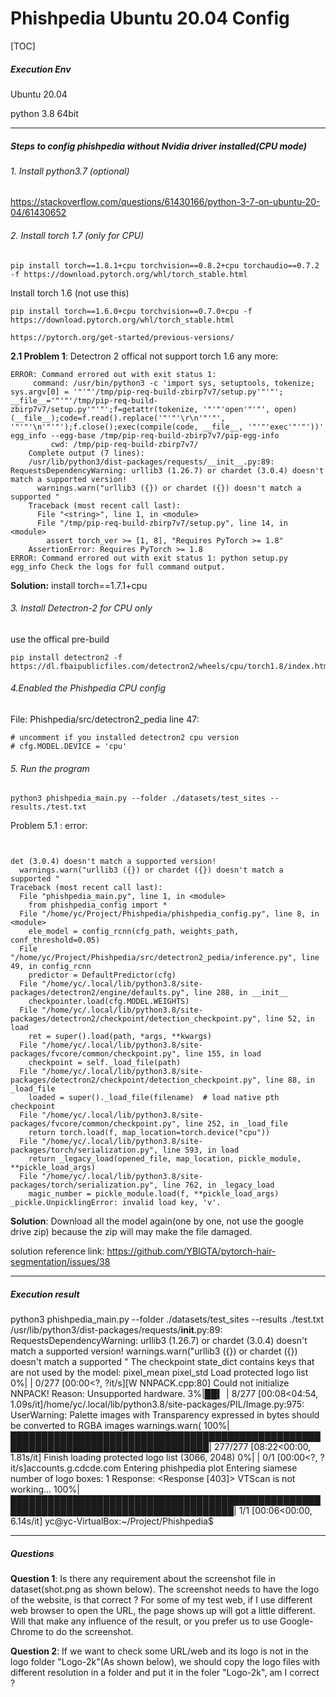 # Phishpedia Ubuntu 20.04 Config

[TOC]

##### Execution Env

Ubuntu 20.04 

python 3.8 64bit



------

##### Steps to config phishpedia without Nvidia driver installed(CPU mode)

###### 1. Install python3.7 (optional)

https://stackoverflow.com/questions/61430166/python-3-7-on-ubuntu-20-04/61430652



###### 2. Install torch 1.7 (only for CPU)

```
pip install torch==1.8.1+cpu torchvision==0.8.2+cpu torchaudio==0.7.2 -f https://download.pytorch.org/whl/torch_stable.html
```

Install torch 1.6 (not use this)

```
pip install torch==1.6.0+cpu torchvision==0.7.0+cpu -f https://download.pytorch.org/whl/torch_stable.html

https://pytorch.org/get-started/previous-versions/
```

**2.1 Problem 1**: Detectron 2 offical not support torch 1.6 any more: 

```
ERROR: Command errored out with exit status 1:
     command: /usr/bin/python3 -c 'import sys, setuptools, tokenize; sys.argv[0] = '"'"'/tmp/pip-req-build-zbirp7v7/setup.py'"'"'; __file__='"'"'/tmp/pip-req-build-zbirp7v7/setup.py'"'"';f=getattr(tokenize, '"'"'open'"'"', open)(__file__);code=f.read().replace('"'"'\r\n'"'"', '"'"'\n'"'"');f.close();exec(compile(code, __file__, '"'"'exec'"'"'))' egg_info --egg-base /tmp/pip-req-build-zbirp7v7/pip-egg-info
         cwd: /tmp/pip-req-build-zbirp7v7/
    Complete output (7 lines):
    /usr/lib/python3/dist-packages/requests/__init__.py:89: RequestsDependencyWarning: urllib3 (1.26.7) or chardet (3.0.4) doesn't match a supported version!
      warnings.warn("urllib3 ({}) or chardet ({}) doesn't match a supported "
    Traceback (most recent call last):
      File "<string>", line 1, in <module>
      File "/tmp/pip-req-build-zbirp7v7/setup.py", line 14, in <module>
        assert torch_ver >= [1, 8], "Requires PyTorch >= 1.8"
    AssertionError: Requires PyTorch >= 1.8
ERROR: Command errored out with exit status 1: python setup.py egg_info Check the logs for full command output.
```

**Solution:** install torch==1.7.1+cpu



###### 3. Install Detectron-2 for CPU only 

use the offical pre-build 

```
pip install detectron2 -f https://dl.fbaipublicfiles.com/detectron2/wheels/cpu/torch1.8/index.html
```



###### 4.Enabled the Phishpedia CPU config 

File: Phishpedia/src/detectron2_pedia line 47: 

```
# uncomment if you installed detectron2 cpu version
# cfg.MODEL.DEVICE = 'cpu'
```



###### 5. Run the program

```
python3 phishpedia_main.py --folder ./datasets/test_sites --results./test.txt
```

Problem 5.1 : error: 

```


det (3.0.4) doesn't match a supported version!
  warnings.warn("urllib3 ({}) or chardet ({}) doesn't match a supported "
Traceback (most recent call last):
  File "phishpedia_main.py", line 1, in <module>
    from phishpedia_config import *
  File "/home/yc/Project/Phishpedia/phishpedia_config.py", line 8, in <module>
    ele_model = config_rcnn(cfg_path, weights_path, conf_threshold=0.05)
  File "/home/yc/Project/Phishpedia/src/detectron2_pedia/inference.py", line 49, in config_rcnn
    predictor = DefaultPredictor(cfg)
  File "/home/yc/.local/lib/python3.8/site-packages/detectron2/engine/defaults.py", line 288, in __init__
    checkpointer.load(cfg.MODEL.WEIGHTS)
  File "/home/yc/.local/lib/python3.8/site-packages/detectron2/checkpoint/detection_checkpoint.py", line 52, in load
    ret = super().load(path, *args, **kwargs)
  File "/home/yc/.local/lib/python3.8/site-packages/fvcore/common/checkpoint.py", line 155, in load
    checkpoint = self._load_file(path)
  File "/home/yc/.local/lib/python3.8/site-packages/detectron2/checkpoint/detection_checkpoint.py", line 88, in _load_file
    loaded = super()._load_file(filename)  # load native pth checkpoint
  File "/home/yc/.local/lib/python3.8/site-packages/fvcore/common/checkpoint.py", line 252, in _load_file
    return torch.load(f, map_location=torch.device("cpu"))
  File "/home/yc/.local/lib/python3.8/site-packages/torch/serialization.py", line 593, in load
    return _legacy_load(opened_file, map_location, pickle_module, **pickle_load_args)
  File "/home/yc/.local/lib/python3.8/site-packages/torch/serialization.py", line 762, in _legacy_load
    magic_number = pickle_module.load(f, **pickle_load_args)
_pickle.UnpicklingError: invalid load key, 'v'.
```

**Solution**: Download all the model again(one by one, not use the google drive zip) because the zip will may make the file damaged. 

solution reference link: https://github.com/YBIGTA/pytorch-hair-segmentation/issues/38

------

##### Execution result

python3 phishpedia_main.py --folder ./datasets/test_sites --results ./test.txt
/usr/lib/python3/dist-packages/requests/__init__.py:89: RequestsDependencyWarning: urllib3 (1.26.7) or chardet (3.0.4) doesn't match a supported version!
  warnings.warn("urllib3 ({}) or chardet ({}) doesn't match a supported "
The checkpoint state_dict contains keys that are not used by the model:
  pixel_mean
  pixel_std
Load protected logo list
  0%|                                                                                            | 0/277 [00:00<?, ?it/s][W NNPACK.cpp:80] Could not initialize NNPACK! Reason: Unsupported hardware.
  3%|██▍                                                                                 | 8/277 [00:08<04:54,  1.09s/it]/home/yc/.local/lib/python3.8/site-packages/PIL/Image.py:975: UserWarning: Palette images with Transparency expressed in bytes should be converted to RGBA images
  warnings.warn(
100%|██████████████████████████████████████████████████████████████████████████████████| 277/277 [08:22<00:00,  1.81s/it]
Finish loading protected logo list
(3066, 2048)
  0%|                                                                                              | 0/1 [00:00<?, ?it/s]accounts.g.cdcde.com
Entering phishpedia
plot
Entering siamese
number of logo boxes: 1
Response:  <Response [403]>
VTScan is not working...
100%|██████████████████████████████████████████████████████████████████████████████████████| 1/1 [00:06<00:00,  6.14s/it]
yc@yc-VirtualBox:~/Project/Phishpedia$ 



------

##### Questions 

**Question 1**: Is there any requirement about the screenshot file in dataset(shot.png as shown below). The screenshot needs to have the logo of the website, is that correct ? For some of my test web, if I use different web browser to open the URL, the page shows up will got a little different. Will that make any influence of the result, or you prefer us to use Google-Chrome to do the screenshot. 

**Question 2**: If we want to check some URL/web and its logo is not in the logo folder "Logo-2k"(As shown below), we should copy the logo files with different resolution in a folder and put it in the foler "Logo-2k", am I correct ? 

